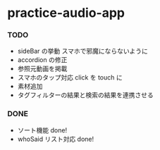 # practice-audio-app

### TODO

- sideBar の挙動 スマホで邪魔にならないように
- accordion の修正
- 参照元動画を掲載
- スマホのタップ対応 click を touch に
- 素材追加
- タグフィルターの結果と検索の結果を連携させる

### DONE

- ソート機能 done!
- whoSaid リスト対応 done!
